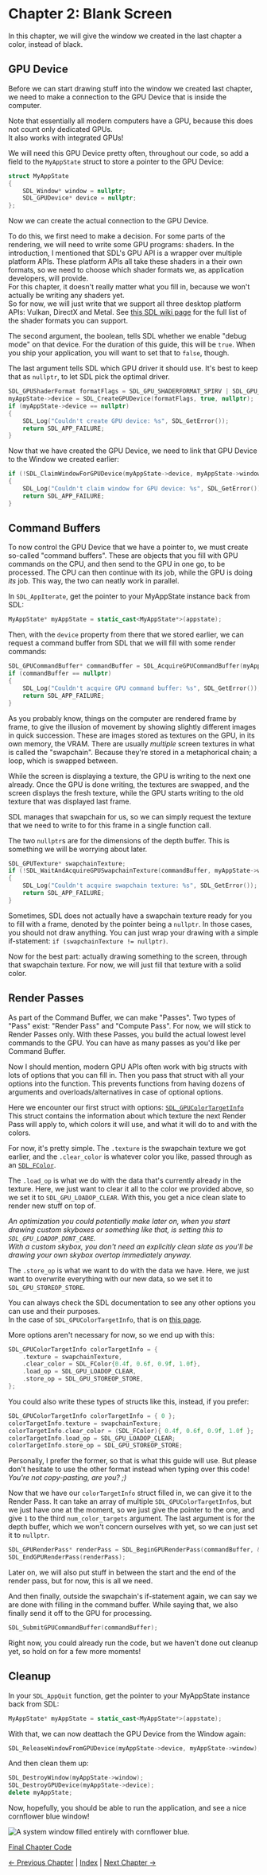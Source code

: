 # Chapter 2: Blank Screen

In this chapter, we will give the window we created in the last chapter a color, instead of black.

## GPU Device

Before we can start drawing stuff into the window we created last chapter,
we need to make a connection to the GPU Device that is inside the computer.

Note that essentially all modern computers have a GPU, because this does not count only dedicated GPUs.  
It also works with integrated GPUs!

We will need this GPU Device pretty often, throughout our code,
so add a field to the `MyAppState` struct to store a pointer to the GPU Device:

```c++
struct MyAppState
{
	SDL_Window* window = nullptr;
	SDL_GPUDevice* device = nullptr;
};
```

Now we can create the actual connection to the GPU Device.

To do this, we first need to make a decision.
For some parts of the rendering, we will need to write some GPU programs: shaders.
In the introduction, I mentioned that SDL's GPU API is a wrapper over multiple platform APIs.
These platform APIs all take these shaders in a their own formats,
so we need to choose which shader formats we, as application developers, will provide.  
For this chapter, it doesn't really matter what you fill in, because we won't actually be writing any shaders yet.  
So for now, we will just write that we support all three desktop platform APIs: Vulkan, DirectX and Metal. 
See [this SDL wiki page](https://wiki.libsdl.org/SDL3/SDL_GPUShaderFormat) for the full list of the shader formats you can support.

The second argument, the boolean, tells SDL whether we enable "debug mode" on that device.
For the duration of this guide, this will be `true`.
When you ship your application, you will want to set that to `false`, though.

The last argument tells SDL which GPU driver it should use.
It's best to keep that as `nullptr`, to let SDL pick the optimal driver.

```c++
SDL_GPUShaderFormat formatFlags = SDL_GPU_SHADERFORMAT_SPIRV | SDL_GPU_SHADERFORMAT_DXIL | SDL_GPU_SHADERFORMAT_MSL;
myAppState->device = SDL_CreateGPUDevice(formatFlags, true, nullptr);
if (myAppState->device == nullptr)
{
	SDL_Log("Couldn't create GPU device: %s", SDL_GetError());
	return SDL_APP_FAILURE;
}
```

Now that we have created the GPU Device, we need to link that GPU Device to the Window we created earlier:

```c++
if (!SDL_ClaimWindowForGPUDevice(myAppState->device, myAppState->window))
{
	SDL_Log("Couldn't claim window for GPU device: %s", SDL_GetError());
	return SDL_APP_FAILURE;
}
```

## Command Buffers

To now control the GPU Device that we have a pointer to, we must create so-called "command buffers".
These are objects that you fill with GPU commands on the CPU, and then send to the GPU in one go, to be processed.
The CPU can then continue with its job, while the GPU is doing _its_ job.
This way, the two can neatly work in parallel.

In `SDL_AppIterate`, get the pointer to your MyAppState instance back from SDL:

```c++
MyAppState* myAppState = static_cast<MyAppState*>(appstate);
```

Then, with the `device` property from there that we stored earlier,
we can request a command buffer from SDL that we will fill with some render commands:

```c++
SDL_GPUCommandBuffer* commandBuffer = SDL_AcquireGPUCommandBuffer(myAppState->device);
if (commandBuffer == nullptr)
{
	SDL_Log("Couldn't acquire GPU command buffer: %s", SDL_GetError());
	return SDL_APP_FAILURE;
}
```

As you probably know, things on the computer are rendered frame by frame,
to give the illusion of movement by showing slightly different images in quick succession. 
These are images stored as textures on the GPU, in its own memory, the VRAM.
There are usually _multiple_ screen textures in what is called the "swapchain".
Because they're stored in a metaphorical chain; a loop, which is swapped between.

While the screen is displaying a texture, the GPU is writing to the next one already.
Once the GPU is done writing, the textures are swapped, and the screen displays the fresh texture,
while the GPU starts writing to the old texture that was displayed last frame.

SDL manages that swapchain for us, so we can simply request the texture
that we need to write to for this frame in a single function call.

The two `nullptr`s are for the dimensions of the depth buffer. This is something we will be worrying about later.

```c++
SDL_GPUTexture* swapchainTexture;
if (!SDL_WaitAndAcquireGPUSwapchainTexture(commandBuffer, myAppState->window, &swapchainTexture, nullptr, nullptr))
{
	SDL_Log("Couldn't acquire swapchain texture: %s", SDL_GetError());
	return SDL_APP_FAILURE;
}
```

Sometimes, SDL does not actually have a swapchain texture ready for you to fill with a frame,
denoted by the pointer being a `nullptr`. In those cases, you should not draw anything.
You can just wrap your drawing with a simple if-statement: `if (swapchainTexture != nullptr)`.

Now for the best part: actually drawing something to the screen, through that swapchain texture.
For now, we will just fill that texture with a solid color.

## Render Passes

As part of the Command Buffer, we can make "Passes".
Two types of "Pass" exist: "Render Pass" and "Compute Pass".
For now, we will stick to Render Passes only.
With these Passes, you build the actual lowest level commands to the GPU.
You can have as many passes as you'd like per Command Buffer.

Now I should mention, modern GPU APIs often work with big structs with lots of options that you can fill in.
Then you pass that struct with all your options into the function.
This prevents functions from having dozens of arguments and overloads/alternatives in case of optional options.

Here we encounter our first struct with options: [`SDL_GPUColorTargetInfo`](https://wiki.libsdl.org/SDL3/SDL_GPUColorTargetInfo)
This struct contains the information about which texture the next Render Pass will apply to,
which colors it will use, and what it will do to and with the colors.

For now, it's pretty simple.
The `.texture` is the swapchain texture we got earlier,
and the `.clear_color` is whatever color you like, passed through as an
[`SDL_FColor`](https://wiki.libsdl.org/SDL3/SDL_FColor).

The `.load_op` is what we do with the data that's currently already in the texture.
Here, we just want to clear it all to the color we provided above,
so we set it to `SDL_GPU_LOADOP_CLEAR`.
With this, you get a nice clean slate to render new stuff on top of.

_An optimization you could potentially make later on,
when you start drawing custom skyboxes or something like that,
is setting this to `SDL_GPU_LOADOP_DONT_CARE`.  
With a custom skybox, you don't need an explicitly clean slate
as you'll be drawing your own skybox overtop immediately anyway._

The `.store_op` is what we want to do with the data we have.
Here, we just want to overwrite everything with our new data,
so we set it to `SDL_GPU_STOREOP_STORE`.

You can always check the SDL documentation to see any other options you can use and their purposes.  
In the case of `SDL_GPUColorTargetInfo`, that is on
[this page](https://wiki.libsdl.org/SDL3/SDL_GPUColorTargetInfo).

More options aren't necessary for now, so we end up with this:

```c++
SDL_GPUColorTargetInfo colorTargetInfo = {
	.texture = swapchainTexture,
	.clear_color = SDL_FColor{0.4f, 0.6f, 0.9f, 1.0f},
	.load_op = SDL_GPU_LOADOP_CLEAR,
	.store_op = SDL_GPU_STOREOP_STORE,
};
```

You could also write these types of structs like this, instead, if you prefer:

```c++
SDL_GPUColorTargetInfo colorTargetInfo = { 0 };
colorTargetInfo.texture = swapchainTexture;
colorTargetInfo.clear_color = (SDL_FColor){ 0.4f, 0.6f, 0.9f, 1.0f };
colorTargetInfo.load_op = SDL_GPU_LOADOP_CLEAR;
colorTargetInfo.store_op = SDL_GPU_STOREOP_STORE;
```

Personally, I prefer the former, so that is what this guide will use.
But please don't hesitate to use the other format instead when typing over this code!  
_You're not copy-pasting, are you? ;)_

Now that we have our `colorTargetInfo` struct filled in, we can give it to the Render Pass.
It can take an array of multiple `SDL_GPUColorTargetInfo`s, but we just have one at the moment,
so we just give the pointer to the one, and give `1` to the third `num_color_targets` argument.
The last argument is for the depth buffer, which we won't concern ourselves with yet, so we can just set it to
`nullptr`.

```c++
SDL_GPURenderPass* renderPass = SDL_BeginGPURenderPass(commandBuffer, &colorTargetInfo, 1, nullptr);
SDL_EndGPURenderPass(renderPass);
```

Later on, we will also put stuff in between the start and the end of the render pass, but for now, this is all we need.

And then finally, outside the swapchain's if-statement again, we can say we are done with filling in the command buffer.
While saying that, we also finally send it off to the GPU for processing.

```c++
SDL_SubmitGPUCommandBuffer(commandBuffer);
```

Right now, you could already run the code, but we haven't done out cleanup yet, so hold on for a few more moments!

## Cleanup

In your `SDL_AppQuit` function, get the pointer to your MyAppState instance back from SDL:

```c++
MyAppState* myAppState = static_cast<MyAppState*>(appstate);
```

With that, we can now deattach the GPU Device from the Window again:

```c++
SDL_ReleaseWindowFromGPUDevice(myAppState->device, myAppState->window);
```

And then clean them up:

```c++
SDL_DestroyWindow(myAppState->window);
SDL_DestroyGPUDevice(myAppState->device);
delete myAppState;
```

Now, hopefully, you should be able to run the application, and see a nice cornflower blue window!

![A system window filled entirely with cornflower blue.](images/01-clearscreen.png)

[Final Chapter Code](https://github.com/TechnicJelle/GPUForBeginners/blob/main/chapters/chapter02/main.cpp)

[← Previous Chapter](../chapter01/README.md) | [Index](../README.md) | [Next Chapter →](../chapter03/README.md)
